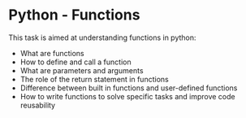 # Python - Functions

This task is aimed at understanding functions in python:
* What are functions
* How to define and call a function
* What are parameters and arguments
* The role of the return statement in functions
* Difference between built in functions and user-defined functions
* How to write functions to solve specific tasks and improve code reusability